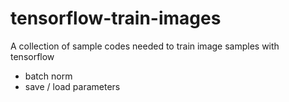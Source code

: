# tensorflow-train-images

A collection of sample codes needed to train image samples with tensorflow

* batch norm
* save / load parameters

